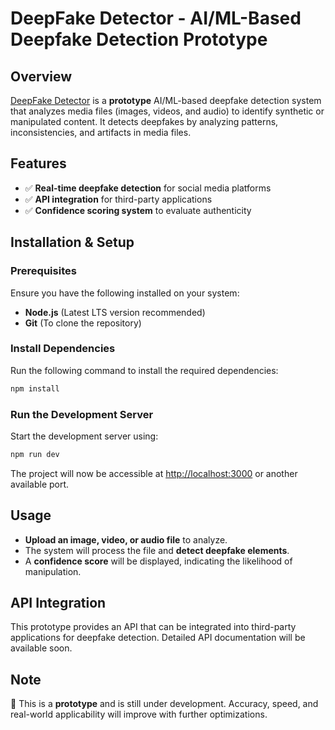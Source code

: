 # DeepFake Detector - AI/ML-Based Deepfake Detection Prototype  

## Overview  
[DeepFake Detector](https://github.com/nakulsinghsisodia/DeepFake-Detector) is a **prototype** AI/ML-based deepfake detection system that analyzes media files (images, videos, and audio) to identify synthetic or manipulated content. It detects deepfakes by analyzing patterns, inconsistencies, and artifacts in media files.  

## Features  
- ✅ **Real-time deepfake detection** for social media platforms  
- ✅ **API integration** for third-party applications  
- ✅ **Confidence scoring system** to evaluate authenticity  

## Installation & Setup  

### Prerequisites  
Ensure you have the following installed on your system:  
- **Node.js** (Latest LTS version recommended)  
- **Git** (To clone the repository)  

### Install Dependencies  
Run the following command to install the required dependencies:  
```bash
npm install
```

### Run the Development Server  
Start the development server using:  
```bash
npm run dev
```  
The project will now be accessible at [http://localhost:3000](http://localhost:3000) or another available port.  

## Usage  
- **Upload an image, video, or audio file** to analyze.  
- The system will process the file and **detect deepfake elements**.  
- A **confidence score** will be displayed, indicating the likelihood of manipulation.  

## API Integration  
This prototype provides an API that can be integrated into third-party applications for deepfake detection. Detailed API documentation will be available soon.  

## Note  
🚀 This is a **prototype** and is still under development. Accuracy, speed, and real-world applicability will improve with further optimizations.  

